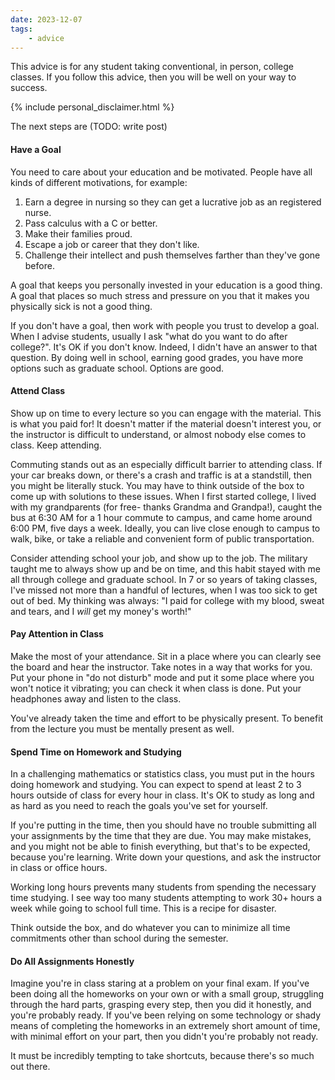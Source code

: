 ```yaml
---
date: 2023-12-07
tags:
    - advice
---
```


This advice is for any student taking conventional, in person, college classes.
If you follow this advice, then you will be well on your way to success.

{% include personal_disclaimer.html %}

The next steps are (TODO: write post)



#### Have a Goal

You need to care about your education and be motivated.
People have all kinds of different motivations, for example:

1. Earn a degree in nursing so they can get a lucrative job as an registered nurse.
2. Pass calculus with a C or better.
3. Make their families proud.
4. Escape a job or career that they don't like.
5. Challenge their intellect and push themselves farther than they've gone before.

A goal that keeps you personally invested in your education is a good thing.
A goal that places so much stress and pressure on you that it makes you physically sick is not a good thing.

If you don't have a goal, then work with people you trust to develop a goal.
When I advise students, usually I ask "what do you want to do after college?".
It's OK if you don't know.
Indeed, I didn't have an answer to that question.
By doing well in school, earning good grades, you have more options such as graduate school.
Options are good.


#### Attend Class

Show up on time to every lecture so you can engage with the material.
This is what you paid for!
It doesn't matter if the material doesn't interest you, or the instructor is difficult to understand, or almost nobody else comes to class.
Keep attending.

Commuting stands out as an especially difficult barrier to attending class.
If your car breaks down, or there's a crash and traffic is at a standstill, then you might be literally stuck.
You may have to think outside of the box to come up with solutions to these issues.
When I first started college, I lived with my grandparents (for free- thanks Grandma and Grandpa!), caught the bus at 6:30 AM for a 1 hour commute to campus, and came home around 6:00 PM, five days a week.
Ideally, you can live close enough to campus to walk, bike, or take a reliable and convenient form of public transportation.

<!--
Commuting and family obligations stand out as especially difficult barriers to attending class.
If your child gets sick and cannot go to daycare or elementary school, then your family obligations will trump your personal commitment to attending class.
Ideally, you have a strong network and support structure that can help out with kids.
Do communicate 
-->

Consider attending school your job, and show up to the job.
The military taught me to always show up and be on time, and this habit stayed with me all through college and graduate school.
In 7 or so years of taking classes, I've missed not more than a handful of lectures, when I was too sick to get out of bed.
My thinking was always: "I paid for college with my blood, sweat and tears, and I *will* get my money's worth!"


#### Pay Attention in Class

Make the most of your attendance.
Sit in a place where you can clearly see the board and hear the instructor.
Take notes in a way that works for you.
Put your phone in "do not disturb" mode and put it some place where you won't notice it vibrating; you can check it when class is done.
Put your headphones away and listen to the class.

You've already taken the time and effort to be physically present.
To benefit from the lecture you must be mentally present as well.


#### Spend Time on Homework and Studying

In a challenging mathematics or statistics class, you must put in the hours doing homework and studying.
You can expect to spend at least 2 to 3 hours outside of class for every hour in class.
It's OK to study as long and as hard as you need to reach the goals you've set for yourself.

If you're putting in the time, then you should have no trouble submitting all your assignments by the time that they are due.
You may make mistakes, and you might not be able to finish everything, but that's to be expected, because you're learning.
Write down your questions, and ask the instructor in class or office hours.

Working long hours prevents many students from spending the necessary time studying.
I see way too many students attempting to work 30+ hours a week while going to school full time.
This is a recipe for disaster.

Think outside the box, and do whatever you can to minimize all time commitments other than school during the semester.


#### Do All Assignments Honestly

Imagine you're in class staring at a problem on your final exam.
If you've been doing all the homeworks on your own or with a small group, struggling through the hard parts, grasping every step, then you did it honestly, and you're probably ready.
If you've been relying on some technology or shady means of completing the homeworks in an extremely short amount of time, with minimal effort on your part, then you didn't you're probably not ready.

It must be incredibly tempting to take shortcuts, because there's so much out there.
